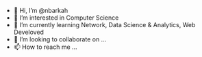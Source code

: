 - 👋 Hi, I’m @nbarkah
- 👀 I’m interested in Computer Science
- 🌱 I’m currently learning Network, Data Science & Analytics, Web Develoved
- 💞️ I’m looking to collaborate on ...
- 📫 How to reach me ...

<!---
nbarkah/nbarkah is a ✨ special ✨ repository because its `README.md` (this file) appears on your GitHub profile.
You can click the Preview link to take a look at your changes.
--->

